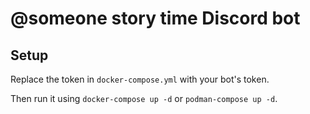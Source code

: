 # @someone story time Discord bot

## Setup

Replace the token in `docker-compose.yml` with your bot's token.

Then run it using `docker-compose up -d` or `podman-compose up -d`.